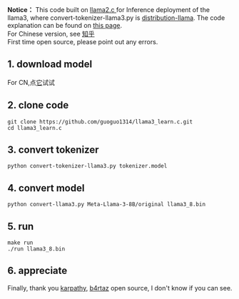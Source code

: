 **Notice：**
This code  built on [llama2.c ](https://github.com/karpathy/llama2.c) for Inference deployment of the llama3,  where convert-tokenizer-llama3.py is [distribution-llama](https://github.com/b4rtaz/distributed-llama). The code explanation can be found on [this page](https://blog.csdn.net/qq_44576434?spm=1000.2115.3001.5343).<br>
For Chinese version, see [知乎](https://zhuanlan.zhihu.com/p/693700723)<br>
First time open source, please point out any errors.

## 1. download model
For CN,点[它](https://zhuanlan.zhihu.com/p/69354123)试试

## 2. clone code
    git clone https://github.com/guoguo1314/llama3_learn.c.git
    cd llama3_learn.c
## 3. convert tokenizer
    python convert-tokenizer-llama3.py tokenizer.model


## 4. convert model
    python convert-llama3.py Meta-Llama-3-8B/original llama3_8.bin

## 5. run
    make run
    ./run llama3_8.bin

## 6. appreciate
Finally, thank you [karpathy,](https://github.com/karpathy) [b4rtaz](https://github.com/b4rtaz) open source, I don't know if you can see.
